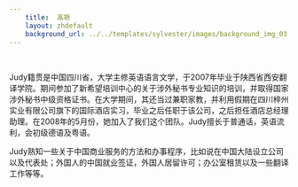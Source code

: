 ```yaml
---
    title:  高艳 
    layout: zhdefault
    background_url: ../../templates/sylvester/images/background_img_03.jpg
---
```

 

Judy籍贯是中国四川省，大学主修英语语言文学，于2007年毕业于陕西省西安翻译学院。期间参加了新希望培训中心的关于涉外秘书专业知识的培训，并取得国家涉外秘书中级资格证书。在大学期间，其还当过兼职家教，并利用假期在四川梓州实业有限公司旗下的国际酒店实习，毕业之后任职于该公司，之后担任酒店总经理助理。在2008年的5月份，她加入了我们这个团队。Judy擅长于普通话，英语流利，会初级德语及粤语。 

Judy熟知一些关于中国商业服务的方法和办事程序，比如说在中国大陆设立公司以及代表处；外国人的中国就业签证，外国人居留许可；办公室租赁以及一些翻译工作等等。 
 

